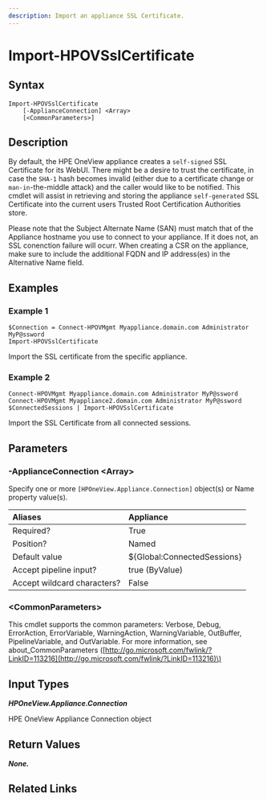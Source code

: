 ```yaml
---
description: Import an appliance SSL Certificate.
---
```


# Import-HPOVSslCertificate

## Syntax

```text
Import-HPOVSslCertificate
    [-ApplianceConnection] <Array>
    [<CommonParameters>]
```

## Description

By default, the HPE OneView appliance creates a `self-signed` SSL Certificate for its WebUI. There might be a desire to trust the certificate, in case the `SHA-1` hash becomes invalid \(either due to a certificate change or `man-in`-the-middle attack\) and the caller would like to be notified. This cmdlet will assist in retrieving and storing the appliance `self-generated` SSL Certificate into the current users Trusted Root Certification Authorities store.

Please note that the Subject Alternate Name \(SAN\) must match that of the Appliance hostname you use to connect to your appliance. If it does not, an SSL conenction failure will ocurr. When creating a CSR on the appliance, make sure to include the additional FQDN and IP address\(es\) in the Alternative Name field.

## Examples

### Example 1

```text
$Connection = Connect-HPOVMgmt Myappliance.domain.com Administrator MyP@ssword
Import-HPOVSslCertificate
```

Import the SSL certificate from the specific appliance.

### Example 2

```text
Connect-HPOVMgmt Myappliance.domain.com Administrator MyP@ssword
Connect-HPOVMgmt Myappliance2.domain.com Administrator MyP@ssword
$ConnectedSessions | Import-HPOVSslCertificate
```

Import the SSL Certificate from all connected sessions.

## Parameters

### -ApplianceConnection &lt;Array&gt;

Specify one or more `[HPOneView.Appliance.Connection]` object\(s\) or Name property value\(s\).

| Aliases | Appliance |
| :--- | :--- |
| Required? | True |
| Position? | Named |
| Default value | ${Global:ConnectedSessions} |
| Accept pipeline input? | true \(ByValue\) |
| Accept wildcard characters? | False |

### &lt;CommonParameters&gt;

This cmdlet supports the common parameters: Verbose, Debug, ErrorAction, ErrorVariable, WarningAction, WarningVariable, OutBuffer, PipelineVariable, and OutVariable. For more information, see about\_CommonParameters \([http://go.microsoft.com/fwlink/?LinkID=113216](http://go.microsoft.com/fwlink/?LinkID=113216)\)

## Input Types

_**HPOneView.Appliance.Connection**_

HPE OneView Appliance Connection object

## Return Values

_**None.**_

## Related Links


